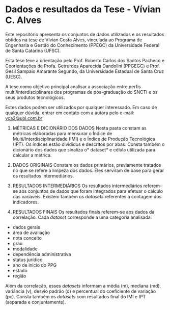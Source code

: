 # Dados e resultados da Tese - Vívian C. Alves

Este repositório apresenta os conjuntos de dados utilizados e os resultados obtidos na tese de Vívian Costa Alves, vinculada ao Programa de Engenharia e Gestão do Conhecimento (PPEGC) da Universidade Federal de Santa Catarina (UFSC). 

Esta tese teve a orientação pelo Prof. Roberto Carlos dos Santos Pacheco e Coorientações de Profa. Getrurdes Aparecida Dandolini (PPGEGC) e Prof. Gesil Sampaio Amarante Segundo, da Universidade Estadual de Santa Cruz (UESC). 

A tese como objetivo principal analisar a associação entre perfis multi/interdisciplinares dos programas de pós-graduação do SNCTI e os seus produtos tecnológicos. 

Estes dados podem ser utilizados por qualquer interessado. 
Em caso de qualquer dúvida, entrar em contato com a autora pelo e-mail: vca2@uol.com.br 

1. MÉTRICAS E DICIONÁRIO DOS DADOS 
Nesta pasta constam as métricas elaboradas para mensurar o Índice de Multi/Interdisciplinaridade (IMI) e o Índice de Produção Tecnológica (IPT). Os índices estão divididos e descritos por abas. Consta também o dicionário dos dados que sinaliza o* dataset* e célula utilizada para calcular a métrica. 

1. DADOS ORIGINAIS
Constam os dados primários, previamente tratados no que se refere  a limpeza dos dados. Eles serviram de base para gerar os resultados intermediários. 

1.  RESULTADOS INTERMEDIÁRIOS 
Os resultados intermediários referem-se aos conjuntos de dados que foram integrados para efetuar o cálculo das variáveis. Existem também os *datasets* referentes a contagem dos indicadores. 

1. RESULTADOS FINAIS
Os resultados finais referem-se aos dados da correlação. Cada *dataset* corresponde a uma categoria analisada: 
- dados gerais
- área de avaliação 
- nota conceito
- grau
- modalidade 
- dependência administrativa
- status jurídico
- ano de inicio do PPG 
- estado
- região

Além da correlação, esses *datasets* informam a média (m), mediana (md), variância (v), desvio padrão (d) e percentual do coeficiente de variação (pc).  Consta também os *datasets* com resultados final do IMI e IPT (separada e conjuntamente).  






